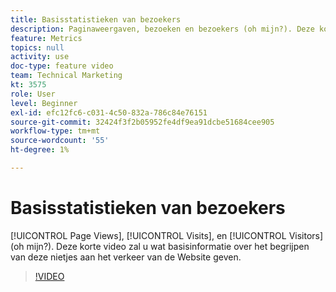 ```yaml
---
title: Basisstatistieken van bezoekers
description: Paginaweergaven, bezoeken en bezoekers (oh mijn?). Deze korte video zal u wat basisinformatie over het begrijpen van deze nietjes aan het verkeer van de Website geven.
feature: Metrics
topics: null
activity: use
doc-type: feature video
team: Technical Marketing
kt: 3575
role: User
level: Beginner
exl-id: efc12fc6-c031-4c50-832a-786c84e76151
source-git-commit: 32424f3f2b05952fe4df9ea91dcbe51684cee905
workflow-type: tm+mt
source-wordcount: '55'
ht-degree: 1%

---
```


# Basisstatistieken van bezoekers

[!UICONTROL Page Views],  [!UICONTROL Visits], en  [!UICONTROL Visitors] (oh mijn?). Deze korte video zal u wat basisinformatie over het begrijpen van deze nietjes aan het verkeer van de Website geven.

>[!VIDEO](https://video.tv.adobe.com/v/28774/?quality=12)
